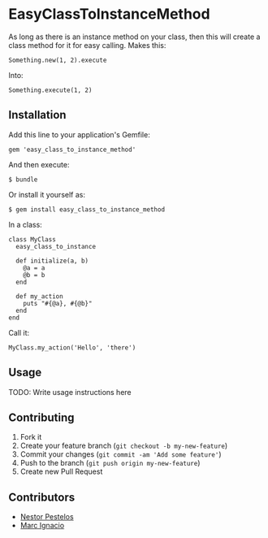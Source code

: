 # EasyClassToInstanceMethod

As long as there is an instance method on your class, then this will create a class method for it for easy calling. Makes this:

    Something.new(1, 2).execute

Into:

    Something.execute(1, 2)

## Installation

Add this line to your application's Gemfile:

    gem 'easy_class_to_instance_method'

And then execute:

    $ bundle

Or install it yourself as:

    $ gem install easy_class_to_instance_method

In a class:

    class MyClass
      easy_class_to_instance

      def initialize(a, b)
        @a = a
        @b = b
      end

      def my_action
        puts "#{@a}, #{@b}"
      end
    end

Call it:

    MyClass.my_action('Hello', 'there')

## Usage

TODO: Write usage instructions here

## Contributing

1. Fork it
2. Create your feature branch (`git checkout -b my-new-feature`)
3. Commit your changes (`git commit -am 'Add some feature'`)
4. Push to the branch (`git push origin my-new-feature`)
5. Create new Pull Request

## Contributors

- [Nestor Pestelos](https://github.com/ngpestelos)
- [Marc Ignacio](https://github.com/padi)
